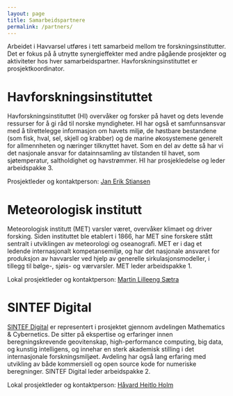 ```yaml
---
layout: page
title: Samarbeidspartnere
permalink: /partners/
---
```


Arbeidet i Havvarsel utføres i tett samarbeid mellom tre forskningsinstitutter. Det er fokus på å utnytte synergieffekter med andre pågående prosjekter og aktiviteter hos hver samarbeidspartner. Havforskningsinstituttet er prosjektkoordinator.

# Havforskningsinstituttet
Havforskningsinstituttet (HI) overvåker og forsker på havet og dets levende ressurser for å gi råd til norske myndigheter. HI har også et samfunnsansvar med å tilrettelegge informasjon om havets miljø, de høstbare bestandene (som fisk, hval, sel, skjell og krabber) og de marine økosystemene generelt for allmennheten og næringer tilknyttet havet. Som en del av dette så har vi det nasjonale ansvar for datainnsamling av tilstanden til havet, som sjøtemperatur, saltholdighet og havstrømmer. HI har prosjekledelse og leder arbeidspakke 3. 

Prosjektleder og kontaktperson: [Jan Erik Stiansen](https://www.hi.no/hi/om-oss/ansatte/jan-erik-stiansen)

# Meteorologisk institutt
Meteorologisk institutt (MET) varsler været, overvåker klimaet og driver forsking. Siden instituttet ble etablert i 1866, har MET sine forskere stått sentralt i utviklingen av meteorologi og oseanografi. MET er i dag et ledende internasjonalt kompetansemiljø, og har det nasjonale ansvaret for produksjon av havvarsler ved hjelp av generelle sirkulasjonsmodeller, i tillegg til bølge-, sjøis- og værvarsler. MET leder arbeidspakke 1.

Lokal prosjektleder og kontaktperson: [Martin Lilleeng Sætra](https://www.met.no/ansatte/martin-lilleeng-saetra)

# SINTEF Digital
[SINTEF Digital](https://www.sintef.no/digital/) er representert i prosjektet gjennom avdelingen Mathematics & Cybernetics. De sitter på ekspertise og erfaringer innen beregningskrevende geovitenskap, high-performance computing, big data, og kunstig intelligens, og innehar en sterk akademisk stilling i det internasjonale forskningsmiljøet. Avdeling har også lang erfaring med utvikling av både kommersiell og open source kode for numeriske beregninger. SINTEF Digital leder arbeidspakke 2.

[//]: # (SINTEF DIGITAL is a research division in SINTEF with 400 employees and is here represented by the Department of Mathematics and Cybernetics. They have relevant expertise and experience within computational geoscience and engineering, HPC, big data, and artificial intelligence, and have a strong academic standing in the international community. The department has long experience with developing commercial and open-source numerical simulation code.)

Lokal prosjektleder og kontaktperson: [Håvard Heitlo Holm](https://www.sintef.no/alle-ansatte/ansatt/?empid=5205)
